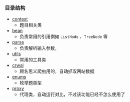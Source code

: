 ### 目录结构

- [contest](./contest)
  - 题目相关类
- [bean](./bean)
  - 负责常用的引用例如 ``ListNode`` 、`TreeNode` 等
- [parse](./parse)
  - 负责解析输入参数，
- [utils](./utils)
  - 常用的工具类
- [crwal](./crwal)
  - 顾名思义爬虫用的，自动抓取网站数据
- [enums](./enums)
  - 枚举题类型
- [proxy](./proxy)
  - 代理类，自动运行对比，不过该功能已经不怎么使用了
